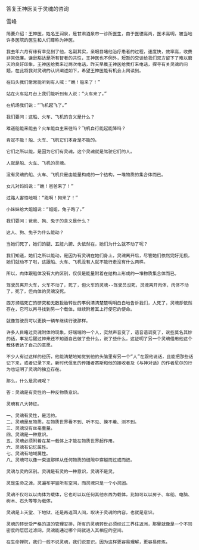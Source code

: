 答复王神医关于灵魂的咨询

雪峰


    简要介绍：王神医，姓名王润泉，是甘肃酒泉市一诊所医生，由于医德高尚，医术高明，被当地许多医院的医生和人们尊称为神医。

    我去年六月有缘有幸见到了他，名副其实，亲眼目睹他治疗患者的过程，速度快，效率高，收费非常低廉。谦逊豁达是所有智者的共性，王神医也不例外，短暂的交谈给我们双方留下了难以磨灭的良好印象，王神医给我来过两次电话，昨天早晨王神医给我打来电话，探寻有关灵魂的问题，在此将我对灵魂的认识阐述如下，希望王神医能有机会上网读到。

    在码头我们常常能听到有人喊：“瞧！船来了！”

    站在火车站月台上我们能听到有人说：“火车来了。”

    在机场我们说：“飞机起飞了。”

    我们要问：这船、火车、飞机的含义是什么？

    难道船能来能去？火车能自主来往吗？飞机自行能起能降吗？

    肯定不能！船、火车、飞机它们本身是不能的。

    它们之所以能，是因为它们有灵魂，这个灵魂就是驾驶它们的人。

    人就是船、火车、飞机的灵魂。

    没有灵魂的船、火车、飞机只是由能量构成的一个结构，一堆物质的集合体而已。

    女儿对妈妈说：“瞧！爸爸来了！”

    过路人害怕地喊：“跑啊！狗来了！”

    小妹妹给大姐姐说：“姐姐，兔子跑了。”

    我们要问：爸爸、狗、兔子的含义是什么？

    这人、狗、兔子为什么能动？

    当她们死了，她们的腿、五脏六腑、头依然在，她们为什么就不动了呢？

    我们知道，她们之所以能动，是因为有灵魂在她们身上，灵魂离开后，尽管她们依然完好无损，她们就动不了啦，这跟船、火车、飞机没有人就不能行走没有什么两样。

    所以，肉体跟船体没有大的区别，仅仅是能量附着在结构上形成的一堆物质集合体而已。

    驾驶员离开火车，火车不动了，死了，但火车的灵魂--驾驶员没死，灵魂离开肉体，肉体不动了，死了，但肉体的灵魂没死。

    西方濒临死亡的研究和无数投胎转世的事例清清楚楚明明白白地告诉我们，人死了，灵魂却依然存在，它可以再寻找到另一个载体，继续附着其上行使它的使命。

    就像驾驶员可以更换一辆车继续行驶那样。

    许多人目睹过灵魂附体的现象，好端端的一个人，突然声音变了，语音语调变了，说些莫名其妙的话，事发后醒过神来还不知道自己做了些什么，说了些什么，这证明了另一个灵魂借用他这个载体表达了自己的意愿。

    不少人有过这样的经历，他能清楚地知觉到他的头脑里有另一个“人”在跟他说话，且能把那些话记下来，或者记录下来，新时代信息的传播者赛斯和他的接收者及《与神对话》的作者尼尔的行为也证明了灵魂的独立存在。 

    那么，什么是灵魂呢？

    答：灵魂是有灵性的一种反物质意识。

    灵魂有八大特征。

    一、灵魂有灵性，是活的。
    二、灵魂是反物质，在物质世界看不到、听不见、摸不着、测不到。
    三、灵魂没有丝毫重量。
    四、灵魂是一种意识。
    五、灵魂必须附着在某一载体上才能在物质世界起作用。
    六、灵魂有记忆属性。
    七、灵魂有地域属性。
    八、灵魂可以像一束波那样从任何物质的缝隙中穿越而过或而进。 

    灵魂与灵的区别。灵魂是有灵的一种意识，灵魂不是灵。

    灵是生命之源，灵遍布宇宙所有空间，而灵魂只是一个小灵团。

    灵魂不仅可以以肉体为载体，它也可以以任何其他东西为载体，比如可以以房子、车船、电脑、树木、石头等等为载体。

    灵魂是上天堂、下地狱、还是再返回人间，取决于灵魂的内容，也就是意识。

    灵魂的转世受严格的道的管理安排，所有的灵魂转世必须经过三界往返洲，那里就像是一个不同密度的层层过滤网，灵魂能通过哪个网就进入其相应的空间。

    在生命禅院，我们一般不说灵魂，我们说意识，因为这样更容易理解，更容易修炼。



